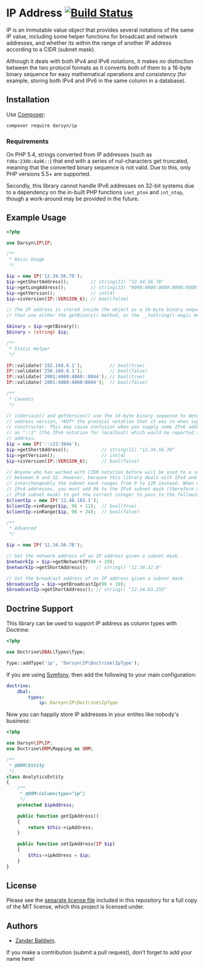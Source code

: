 # IP Address [![Build Status](https://travis-ci.org/darsyn/ip.svg?branch=master)](https://travis-ci.org/darsyn/ip)

IP is an immutable value object that provides several notations of the same IP value, including some helper functions
for broadcast and network addresses, and whether its within the range of another IP address according to a CIDR
(subnet mask).

Although it deals with both IPv4 and IPv6 notations, it makes no distinction between the two protocol formats as it
converts both of them to a 16-byte binary sequence for easy mathematical operations and consistency (for example,
storing both IPv4 and IPv6 in the same column in a database).

## Installation

Use [Composer](http://getcomposer.org):

```bash
composer require darsyn/ip
```

### Requirements

On PHP 5.4, strings converted from IP addresses (such as `fd0a:238b:4a96::`) that end with a series of nul-characters
get truncated, meaning that the converted binary sequence is not valid. Due to this, only PHP versions 5.5+ are
supported.

Secondly, this library cannot handle IPv6 addresses on 32-bit systems due to a dependency on the in-built PHP functions
`inet_pton` and `int_ntop`, though a work-around may be provided in the future.

## Example Usage

```php
<?php

use Darsyn\IP\IP;

/**
 * Basic Usage
 */

$ip = new IP('12.34.56.78');
$ip->getShortAddress();        // string(11) "12.34.56.78"
$ip->getLongAddress();         // string(23) "0000:0000:0000:0000:0000:0000:0c22:384e"
$ip->getVersion();             // int(4)
$ip->isVersion(IP::VERSION_6); // bool(false)

// The IP address is stored inside the object as a 16-byte binary sequence. To access
// that use either the getBinary() method, or the __toString() magic method.

$binary = $ip->getBinary();
$binary = (string) $ip;

/**
 * Static Helper
 */

IP::validate('192.168.0.1');          // bool(true)
IP::validate('256.168.0.1');          // bool(false)
IP::validate('2001:4860:4860::8844'); // bool(true)
IP::validate('2001:4860:4860:8844');  // bool(false)

/**
 * Caveats
 */

// isVersion() and getVersion() use the 16-byte binary sequence to determine the IP
// address version, *NOT* the protocol notation that it was in when supplied to the
// constructor. This may cause confusion when you supply some IPv6 addresses - such
// as "::1" (the IPv6 notation for localhost) which would be reported as a version 4
// address.
$ip = new IP('::c22:384e');
$ip->getShortAddress();            // string(11) "12.34.56.78"
$ip->getVersion();                 // int(4)
$ip->isVersion(IP::VERSION_6);     // bool(false)

// Anyone who has worked with CIDR notation before will be used to a subnet mask
// between 0 and 32. However, because this library deals with IPv4 and IPv6
// interchangeably the subnet mask ranges from 0 to 128 instead. When working with
// IPv4 addresses, you must add 96 to the IPv4 subnet mask (therefore making it an
// IPv6 subnet mask) to get the correct integer to pass to the following methods.
$clientIp = new IP('12.48.183.1');
$clientIp->inRange($ip, 96 + 11);  // bool(true)
$clientIp->inRange($ip, 96 + 24);  // bool(false)

/**
 * Advanced
 */

$ip = new IP('12.34.56.78');

// Get the network address of an IP address given a subnet mask.
$networkIp = $ip->getNetworkIP(96 + 19);
$networkIp->getShortAddress();   // string() "12.34.32.0"

// Get the broadcast address of an IP address given a subnet mask.
$broadcastIp = $ip->getBroadcastIp(96 + 19);
$broadcastIp->getShortAddress(); // string() "12.34.63.255"
```

## Doctrine Support

This library can be used to support IP address as column types with Doctrine:

```php
<?php

use Doctrine\DBAL\Types\Type;

Type::addType('ip', 'Darsyn\IP\Doctrine\IpType');
```

If you are using [Symfony](http://symfony.com), then add the following to your main configuration:

```yaml
doctrine:
    dbal:
        types:
            ip: Darsyn\IP\Doctrine\IpType
```

Now you can happily store IP addresses in your entites like nobody's business:

```php
<?php

use Darsyn\IP\IP;
use Doctrine\ORM\Mapping as ORM;

/**
 * @ORM\Entity
 */
class AnalyticsEntity
{
    /**
     * @ORM\Column(type="ip")
     */
    protected $ipAddress;

    public function getIpAddress()
    {
        return $this->ipAddress;
    }

    public function setIpAddress(IP $ip)
    {
        $this->ipAddress = $ip;
    }
}
```

## License

Please see the [separate license file](LICENSE.md) included in this repository for a full copy of the MIT license,
which this project is licensed under.

## Authors

- [Zander Baldwin](https://zanderbaldwin.com).

If you make a contribution (submit a pull request), don't forget to add your name here!
